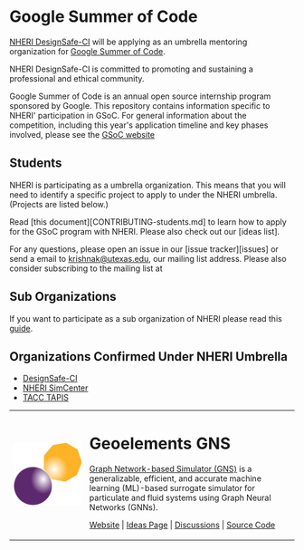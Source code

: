 # Google Summer of Code

[NHERI DesignSafe-CI](https://www.designsafe-ci.org/) will be applying as an umbrella mentoring organization
for [Google Summer of Code](https://summerofcode.withgoogle.com).

NHERI DesignSafe-CI  is committed to promoting and sustaining a professional and ethical community.

Google Summer of Code is an annual open source internship program
sponsored by Google. This repository contains information specific to NHERI'
participation in GSoC. For general information about the competition, including
this year's application timeline and key phases involved, please see the [GSoC
website](https://summerofcode.withgoogle.com/how-it-works/)

## Students

NHERI is participating as a umbrella organization. This means that
you will need to identify a specific project to apply to under the
NHERI umbrella. (Projects are listed below.)

Read [this document][CONTRIBUTING-students.md] to learn how to apply for the
GSoC program with NHERI. Please also check out our [ideas list].

For any questions, please open an issue in our [issue tracker][issues]
or send a email to krishnak@utexas.edu, our mailing list address.
Please also consider subscribing to the mailing list at

## Sub Organizations

If you want to participate as a sub organization of NHERI please read
this [guide](CONTRIBUTING-mentors.md).

## Organizations Confirmed Under NHERI Umbrella

* [DesignSafe-CI](https://designsafe-ci.org)
* [NHERI SimCenter](https://simcenter.designsafe-ci.org/)
* [TACC TAPIS](https://tacc.utexas.edu/research/tacc-research/tapis/)

<table>
  <tr>
     <td>
       <img width="800px" src="https://github.com/geoelements/geoelements.github.io/blob/main/images/geoelements/logo.png?raw=true"/>
     </td>
     <td>
        <h1>Geoelements GNS</h1>
        <p>
          <a href="https://github.com/geoelements/gns">Graph Network-based Simulator (GNS)</a> is a generalizable, efficient, and accurate machine learning (ML)-based surrogate simulator for particulate and fluid systems using Graph Neural Networks (GNNs).
        </p>
        <p>
          <a href="https://www.geoelements.org/gns">Website</a> | <a href ="https://github.com/geoelements/gns/discussions/66">Ideas Page</a> | <a href="https://github.com/geoelements/gns/discussions"> Discussions</a> | <a href="https://github.com/geoelements/gns">Source Code</a>
        </p>
     </td>
   </tr>
</table>
